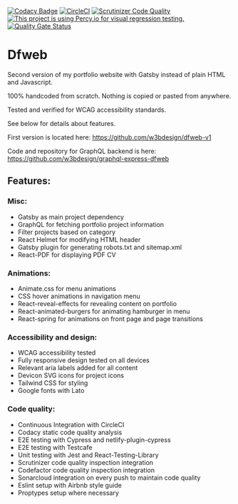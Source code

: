 [![Codacy Badge](https://api.codacy.com/project/badge/Grade/ca1f4d3ffd4b40a5ac872428787f1442)](https://app.codacy.com/gh/w3bdesign/dfweb?utm_source=github.com&utm_medium=referral&utm_content=w3bdesign/dfweb&utm_campaign=Badge_Grade)
[![CircleCI](https://circleci.com/gh/w3bdesign/dfweb.svg?style=shield)](https://circleci.com/gh/w3bdesign/dfweb)
[![Scrutinizer Code Quality](https://scrutinizer-ci.com/g/w3bdesign/dfweb/badges/quality-score.png?b=master)](https://scrutinizer-ci.com/g/w3bdesign/dfweb/?branch=master)
[![This project is using Percy.io for visual regression testing.](https://percy.io/static/images/percy-badge.svg)](https://percy.io/45702547/Dfweb)
[![Quality Gate Status](https://sonarcloud.io/api/project_badges/measure?project=w3bdesign_dfweb&metric=alert_status)](https://sonarcloud.io/dashboard?id=w3bdesign_dfweb)

# Dfweb

Second version of my portfolio website with Gatsby instead of plain HTML and Javascript.

100% handcoded from scratch. Nothing is copied or pasted from anywhere.

Tested and verified for WCAG accessibility standards.

See below for details about features.

First version is located here: <https://github.com/w3bdesign/dfweb-v1>

Code and repository for GraphQL backend is here: <https://github.com/w3bdesign/graphql-express-dfweb>

## Features:

### Misc:

-   Gatsby as main project dependency
-   GraphQL for fetching portfolio project information
-   Filter projects based on category
-   React Helmet for modifying HTML header
-   Gatsby plugin for generating robots.txt and sitemap.xml
-   React-PDF for displaying PDF CV

### Animations:

-   Animate.css for menu animations
-   CSS hover animations in navigation menu
-   React-reveal-effects for revealing content on portfolio
-   React-animated-burgers for animating hamburger in menu
-   React-spring for animations on front page and page transitions

### Accessibility and design:

-   WCAG accessibility tested
-   Fully responsive design tested on all devices
-   Relevant aria labels added for all content
-   Devicon SVG icons for project icons
-   Tailwind CSS for styling
-   Google fonts with Lato

### Code quality:

-   Continuous Integration with CircleCI
-   Codacy static code quality analysis
-   E2E testing with Cypress and netlify-plugin-cypress
-   E2E testing with Testcafe
-   Unit testing with Jest and React-Testing-Library
-   Scrutinizer code quality inspection integration
-   Codefactor code quality inspection integration
-   Sonarcloud integration on every push to maintain code quality
-   Eslint setup with Airbnb style guide
-   Proptypes setup where necessary
